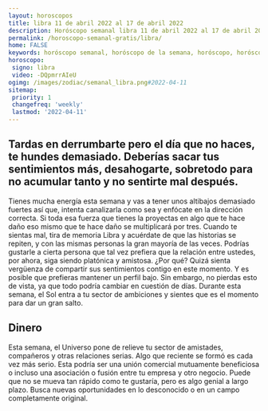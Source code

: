 ```yaml
---
layout: horoscopos
title: libra 11 de abril 2022 al 17 de abril 2022 
description: Horóscopo semanal libra 11 de abril 2022 al 17 de abril 2022. Tardas en derrumbarte pero el día que no haces, te hundes demasiado. Deberías sacar tus sentimientos más, desahogarte, sobretodo para no acumular tanto y no sentirte mal después.
permalink: /horoscopo-semanal-gratis/libra/
home: FALSE
keywords: horóscopo semanal, horóscopo de la semana, horóscopo, horóscopo gratis,horóscopos, horóscopo esperanza gracia, horoscopos libra la semana, horóscopos gratis, Tarot, Astrologia, Zodíaco, libra, horoscopo gratis, semanal
horoscopo:
 signo: libra
 video: -DQpmrrAIeU
ogimg: /images/zodiac/semanal_libra.png#2022-04-11
sitemap:
 priority: 1
 changefreq: 'weekly'
 lastmod: '2022-04-11'
---
```




## Tardas en derrumbarte pero el día que no haces, te hundes demasiado. Deberías sacar tus sentimientos más, desahogarte, sobretodo para no acumular tanto y no sentirte mal después.

Tienes mucha energía esta semana y vas a tener unos altibajos demasiado fuertes así que, intenta canalizarla como sea y enfócate en la dirección correcta. Si toda esa fuerza que tienes la proyectas en algo que te hace daño eso mismo que te hace daño se multiplicará por tres. 
Cuando te sientas mal, tira de memoria Libra y acuérdate de que las historias se repiten, y con las mismas personas la gran mayoría de las veces.
Podrías gustarle a cierta persona que tal vez prefiera que la relación entre ustedes, por ahora, siga siendo platónica y amistosa. ¿Por qué? Quizá sienta vergüenza de compartir sus sentimientos contigo en este momento. Y es posible que prefieras mantener un perfil bajo. Sin embargo, no pierdas esto de vista, ya que todo podría cambiar en cuestión de días. Durante esta semana, el Sol entra a tu sector de ambiciones y sientes que es el momento para dar un gran salto.

## Dinero

Esta semana, el Universo pone de relieve tu sector de amistades, compañeros y otras relaciones serias. Algo que reciente se formó es cada vez más serio. Esta podría ser una unión comercial mutuamente beneficiosa o incluso una asociación o fusión entre tu empresa y otro negocio. Puede que no se mueva tan rápido como te gustaría, pero es algo genial a largo plazo. Busca nuevas oportunidades en lo desconocido o en un campo completamente original.